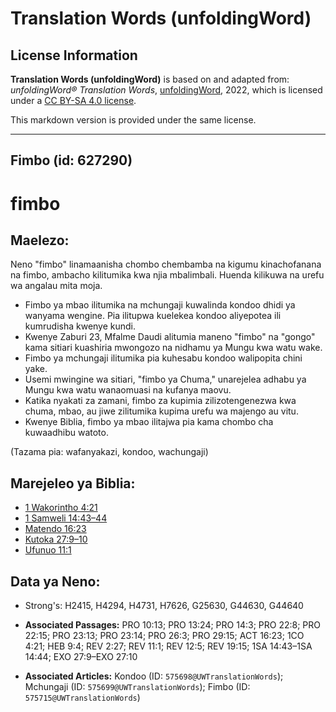 # Translation Words (unfoldingWord)

## License Information

**Translation Words (unfoldingWord)** is based on and adapted from: _unfoldingWord® Translation Words_, [unfoldingWord](https://unfoldingword.org/utw), 2022, which is licensed under a [CC BY-SA 4.0 license](https://creativecommons.org/licenses/by-sa/4.0/legalcode.en).

This markdown version is provided under the same license.



--------------------------------

## Fimbo (id: 627290)

fimbo
=====

Maelezo:
--------

Neno "fimbo" linamaanisha chombo chembamba na kigumu kinachofanana na fimbo, ambacho kilitumika kwa njia mbalimbali. Huenda kilikuwa na urefu wa angalau mita moja.

* Fimbo ya mbao ilitumika na mchungaji kuwalinda kondoo dhidi ya wanyama wengine. Pia ilitupwa kuelekea kondoo aliyepotea ili kumrudisha kwenye kundi.
* Kwenye Zaburi 23, Mfalme Daudi alitumia maneno "fimbo" na "gongo" kama sitiari kuashiria mwongozo na nidhamu ya Mungu kwa watu wake.
* Fimbo ya mchungaji ilitumika pia kuhesabu kondoo walipopita chini yake.
* Usemi mwingine wa sitiari, "fimbo ya Chuma," unarejelea adhabu ya Mungu kwa watu wanaomuasi na kufanya maovu.
* Katika nyakati za zamani, fimbo za kupimia zilizotengenezwa kwa chuma, mbao, au jiwe zilitumika kupima urefu wa majengo au vitu.
* Kwenye Biblia, fimbo ya mbao ilitajwa pia kama chombo cha kuwaadhibu watoto.

(Tazama pia: wafanyakazi, kondoo, wachungaji)

Marejeleo ya Biblia:
--------------------

* [1 Wakorintho 4:21](https://ref.ly/1Cor4:21)
* [1 Samweli 14:43–44](https://ref.ly/1Sam14:43-1Sam14:44)
* [Matendo 16:23](https://ref.ly/Acts16:23)
* [Kutoka 27:9–10](https://ref.ly/Exod27:9-Exod27:10)
* [Ufunuo 11:1](https://ref.ly/Rev11:1)

Data ya Neno:
-------------

* Strong's: H2415, H4294, H4731, H7626, G25630, G44630, G44640

* **Associated Passages:** PRO 10:13; PRO 13:24; PRO 14:3; PRO 22:8; PRO 22:15; PRO 23:13; PRO 23:14; PRO 26:3; PRO 29:15; ACT 16:23; 1CO 4:21; HEB 9:4; REV 2:27; REV 11:1; REV 12:5; REV 19:15; 1SA 14:43–1SA 14:44; EXO 27:9–EXO 27:10
* **Associated Articles:** Kondoo (ID: `575698@UWTranslationWords`); Mchungaji (ID: `575699@UWTranslationWords`); Fimbo (ID: `575715@UWTranslationWords`)

